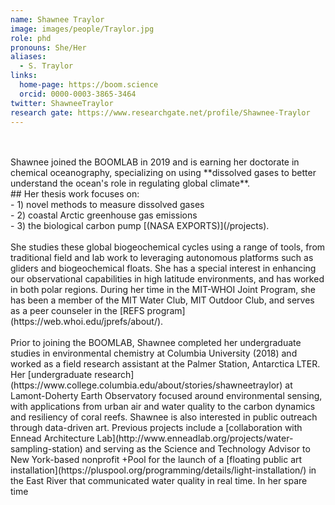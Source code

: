 ```yaml
---
name: Shawnee Traylor
image: images/people/Traylor.jpg
role: phd
pronouns: She/Her
aliases:
  - S. Traylor
links:
  home-page: https://boom.science
  orcid: 0000-0003-3865-3464
twitter: ShawneeTraylor
research gate: https://www.researchgate.net/profile/Shawnee-Traylor
---
```

<br>
<br>
Shawnee joined the BOOMLAB in 2019 and is earning her doctorate in chemical oceanography, specializing on using **dissolved gases to better understand the ocean's role in regulating global climate**. 
<br>
## Her thesis work focuses on: <br>
- 1) novel methods to measure dissolved gases<br>
- 2) coastal Arctic greenhouse gas emissions<br>
- 3) the biological carbon pump [(NASA EXPORTS)](/projects). <br>
<br>
She studies these global biogeochemical cycles using a range of tools, from traditional field and lab work to leveraging autonomous platforms such as gliders and biogeochemical floats. She has a special interest in enhancing our observational capabilities in high latitude environments, and has worked in both polar regions. During her time in the MIT-WHOI Joint Program, she has been a member of the MIT Water Club, MIT Outdoor Club, and serves as a peer counseler in the [REFS program](https://web.whoi.edu/jprefs/about/).
<br>
<br>
Prior to joining the BOOMLAB, Shawnee completed her undergraduate studies in environmental chemistry at Columbia University (2018) and worked as a field research assistant at the Palmer Station, Antarctica LTER. Her [undergraduate research](https://www.college.columbia.edu/about/stories/shawneetraylor) at Lamont-Doherty Earth Observatory focused around environmental sensing, with applications from urban air and water quality to the carbon dynamics and resiliency of coral reefs. Shawnee is also interested in public outreach through data-driven art. Previous projects include a [collaboration with Ennead Architecture Lab](http://www.enneadlab.org/projects/water-sampling-station) and serving as the Science and Technology Advisor to New York-based nonprofit +Pool for the launch of a [floating public art installation](https://pluspool.org/programming/details/light-installation/) in the East River that communicated water quality in real time. In her spare time
